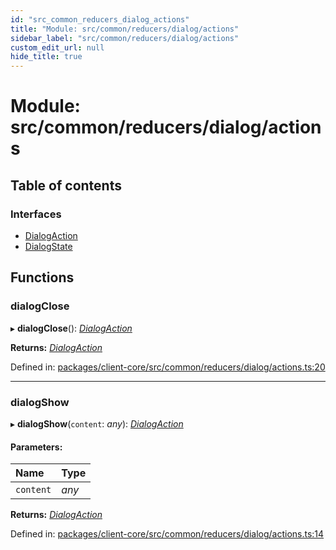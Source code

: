 ```yaml
---
id: "src_common_reducers_dialog_actions"
title: "Module: src/common/reducers/dialog/actions"
sidebar_label: "src/common/reducers/dialog/actions"
custom_edit_url: null
hide_title: true
---
```


# Module: src/common/reducers/dialog/actions

## Table of contents

### Interfaces

- [DialogAction](../interfaces/src_common_reducers_dialog_actions.dialogaction.md)
- [DialogState](../interfaces/src_common_reducers_dialog_actions.dialogstate.md)

## Functions

### dialogClose

▸ **dialogClose**(): [*DialogAction*](../interfaces/src_common_reducers_dialog_actions.dialogaction.md)

**Returns:** [*DialogAction*](../interfaces/src_common_reducers_dialog_actions.dialogaction.md)

Defined in: [packages/client-core/src/common/reducers/dialog/actions.ts:20](https://github.com/xr3ngine/xr3ngine/blob/7e8e151f1/packages/client-core/src/common/reducers/dialog/actions.ts#L20)

___

### dialogShow

▸ **dialogShow**(`content`: *any*): [*DialogAction*](../interfaces/src_common_reducers_dialog_actions.dialogaction.md)

#### Parameters:

| Name | Type |
| :------ | :------ |
| `content` | *any* |

**Returns:** [*DialogAction*](../interfaces/src_common_reducers_dialog_actions.dialogaction.md)

Defined in: [packages/client-core/src/common/reducers/dialog/actions.ts:14](https://github.com/xr3ngine/xr3ngine/blob/7e8e151f1/packages/client-core/src/common/reducers/dialog/actions.ts#L14)
